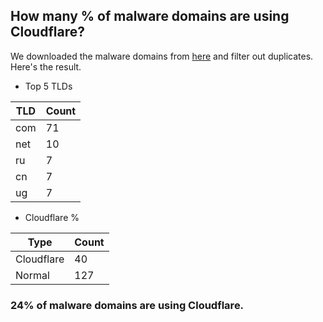 ## How many % of malware domains are using Cloudflare?


We downloaded the malware domains from [here](https://urlhaus.abuse.ch) and filter out duplicates.
Here's the result.


[//]: # (start replacement)


- Top 5 TLDs

| TLD | Count |
| --- | --- |
| com | 71 |
| net | 10 |
| ru | 7 |
| cn | 7 |
| ug | 7 |


- Cloudflare %

| Type | Count |
| --- | --- |
| Cloudflare | 40 |
| Normal | 127 |


### 24% of malware domains are using Cloudflare.